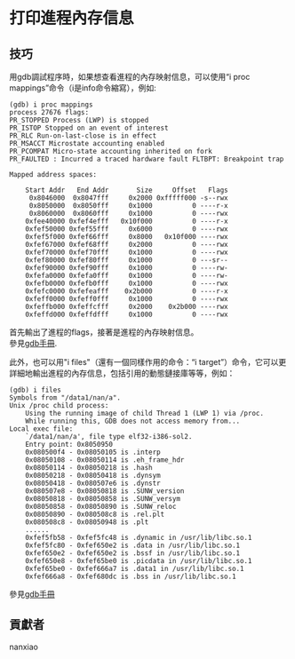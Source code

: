 # 打印進程內存信息




## 技巧
用gdb調試程序時，如果想查看進程的內存映射信息，可以使用“i proc mappings”命令（i是info命令縮寫），例如:  

	(gdb) i proc mappings
	process 27676 flags:
	PR_STOPPED Process (LWP) is stopped
	PR_ISTOP Stopped on an event of interest
	PR_RLC Run-on-last-close is in effect
	PR_MSACCT Microstate accounting enabled
	PR_PCOMPAT Micro-state accounting inherited on fork
	PR_FAULTED : Incurred a traced hardware fault FLTBPT: Breakpoint trap

	Mapped address spaces:

        Start Addr   End Addr       Size     Offset   Flags
         0x8046000  0x8047fff     0x2000 0xfffff000 -s--rwx
         0x8050000  0x8050fff     0x1000          0 ----r-x
         0x8060000  0x8060fff     0x1000          0 ----rwx
        0xfee40000 0xfef4efff   0x10f000          0 ----r-x
        0xfef50000 0xfef55fff     0x6000          0 ----rwx
        0xfef5f000 0xfef66fff     0x8000   0x10f000 ----rwx
        0xfef67000 0xfef68fff     0x2000          0 ----rwx
        0xfef70000 0xfef70fff     0x1000          0 ----rwx
        0xfef80000 0xfef80fff     0x1000          0 ---sr--
        0xfef90000 0xfef90fff     0x1000          0 ----rw-
        0xfefa0000 0xfefa0fff     0x1000          0 ----rw-
        0xfefb0000 0xfefb0fff     0x1000          0 ----rwx
        0xfefc0000 0xfefeafff    0x2b000          0 ----r-x
        0xfeff0000 0xfeff0fff     0x1000          0 ----rwx
        0xfeffb000 0xfeffcfff     0x2000    0x2b000 ----rwx
        0xfeffd000 0xfeffdfff     0x1000          0 ----rwx




首先輸出了進程的flags，接著是進程的內存映射信息。  
參見[gdb手冊](https://sourceware.org/gdb/onlinedocs/gdb/SVR4-Process-Information.html#index-info-proc-exe).

此外，也可以用"i files"（還有一個同樣作用的命令：“i target”）命令，它可以更詳細地輸出進程的內存信息，包括引用的動態鏈接庫等等，例如：

	(gdb) i files
	Symbols from "/data1/nan/a".
	Unix /proc child process:
        Using the running image of child Thread 1 (LWP 1) via /proc.
        While running this, GDB does not access memory from...
	Local exec file:
        `/data1/nan/a', file type elf32-i386-sol2.
        Entry point: 0x8050950
        0x080500f4 - 0x08050105 is .interp
        0x08050108 - 0x08050114 is .eh_frame_hdr
        0x08050114 - 0x08050218 is .hash
        0x08050218 - 0x08050418 is .dynsym
        0x08050418 - 0x080507e6 is .dynstr
        0x080507e8 - 0x08050818 is .SUNW_version
        0x08050818 - 0x08050858 is .SUNW_versym
        0x08050858 - 0x08050890 is .SUNW_reloc
        0x08050890 - 0x080508c8 is .rel.plt
        0x080508c8 - 0x08050948 is .plt
        ......
		0xfef5fb58 - 0xfef5fc48 is .dynamic in /usr/lib/libc.so.1
        0xfef5fc80 - 0xfef650e2 is .data in /usr/lib/libc.so.1
        0xfef650e2 - 0xfef650e2 is .bssf in /usr/lib/libc.so.1
        0xfef650e8 - 0xfef65be0 is .picdata in /usr/lib/libc.so.1
        0xfef65be0 - 0xfef666a7 is .data1 in /usr/lib/libc.so.1
        0xfef666a8 - 0xfef680dc is .bss in /usr/lib/libc.so.1




參見[gdb手冊](https://sourceware.org/gdb/onlinedocs/gdb/Files.html)

## 貢獻者

nanxiao

